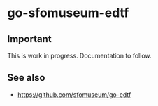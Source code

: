 # go-sfomuseum-edtf

## Important

This is work in progress. Documentation to follow.

## See also

* https://github.com/sfomuseum/go-edtf